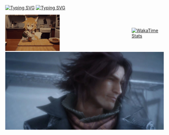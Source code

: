 <a href="https://git.io/typing-svg"><img src="https://readme-typing-svg.demolab.com?font=ZCOOL+KuaiLe&size=30&duration=4000&pause=1000&color=F53F9E&center=true&vCenter=true&multiline=true&random=false&width=1118&lines=Sakura" alt="Typing SVG" /></a>
<a href="https://git.io/typing-svg"><img src="https://readme-typing-svg.demolab.com?font=ZCOOL+KuaiLe&size=30&duration=4000&pause=1000&color=F53F9E&center=true&vCenter=true&multiline=true&random=false&width=1118&lines=%E7%A9%B6%E7%AB%9F%E4%BB%8E%E4%BB%80%E4%B9%88%E6%97%B6%E5%80%99%E5%BC%80%E5%A7%8B%E5%91%A2%EF%BC%9F" alt="Typing SVG" /></a>
  <div style="display: flex; justify-content: space-between; align-items: center;">
    <a href="https://www.sakurasss.top" target="_blank">
      <img src="cat.webp" alt="Hello" style="width: 43%; height: auto;">
    </a>

  <a href="https://wakatime.com/@Sakuras Sakuras (@Sakuras) · WakaTime Sakuras (@Sakuras) · WakaTime " target="_blank">
    <img src="https://github-readme-stats.vercel.app/api/wakatime?username=Sakuras&layout=compact&theme=transparent&hide_border=true&layout=compact&langs_count=22  " alt="WakaTime Stats">
  </a>
  </div>

<img src="Ardyn.png" alt="FF15-Ardyn">


<!--
**Sakura-LF/Sakura-LF** is a ✨ _special_ ✨ repository because its `README.md` (this file) appears on your GitHub profile.

Here are some ideas to get you started:

- 🔭 I’m currently working on ...
- 🌱 I’m currently learning ...
- 👯 I’m looking to collaborate on ...
- 🤔 I’m looking for help with ...
- 💬 Ask me about ...
- 📫 How to reach me: ...
- 😄 Pronouns: ...
- ⚡ Fun fact: ...
-->
